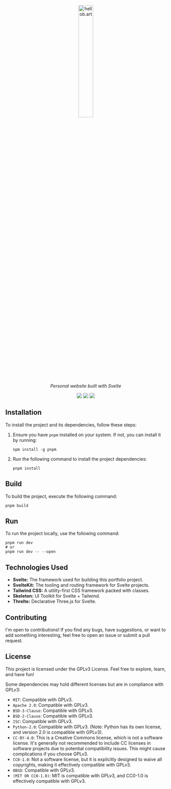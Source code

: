 <div align="center">
    <img src="https://github.com/bartvdbraak/hellob.art/assets/3996360/365337f4-0ad8-4107-bcb1-8a4843ceae94" alt="hellob.art" width="30%">
    <p><em>Personal website built with Svelte</em></p>
</div>

<div align="center">
  <a href="https://sonarcloud.io/summary/new_code?id=bartvdbraak_hellob.art"><img src="https://sonarcloud.io/api/project_badges/measure?project=bartvdbraak_hellob.art&metric=alert_status" /></a>
  <a href="https://hellobart-unlighthouse.pages.dev"><img src="https://img.shields.io/endpoint?url=https://gist.githubusercontent.com/bartvdbraak/795a3d6af5b0db5754cf7279898c3c16/raw/hellob.art-unlighthouse.json" /></a>
  <a href="https://github.com/bartvdbraak/hellob.art/deployments/activity_log?environment=Production"><img src="https://img.shields.io/github/deployments/bartvdbraak/hellob.art/production?label=vercel&logo=vercel" /></a>
</div>

## Installation

To install the project and its dependencies, follow these steps:

1.  Ensure you have `pnpm` installed on your system. If not, you can install it by running:

    ```sh-session
    npm install -g pnpm
    ```

2.  Run the following command to install the project dependencies:
    ```sh-session
    pnpm install
    ```

## Build

To build the project, execute the following command:

```sh-session
pnpm build
```

## Run

To run the project locally, use the following command:

```sh-session
pnpm run dev
# or
pnpm run dev -- --open
```

## Technologies Used

- **Svelte:** The framework used for building this portfolio project.
- **SvelteKit:** The tooling and routing framework for Svelte projects.
- **Tailwind CSS:** A utility-first CSS framework packed with classes.
- **Skeleton:** UI Toolkit for Svelte + Tailwind.
- **Threlte:** Declarative Three.js for Svelte.

## Contributing

I'm open to contributions! If you find any bugs, have suggestions, or want to add something interesting, feel free to open an issue or submit a pull request.

## License

This project is licensed under the GPLv3 License. Feel free to explore, learn, and have fun!

Some dependencies may hold different licenses but are in compliance with GPLv3:

- `MIT`: Compatible with GPLv3.
- `Apache 2.0`: Compatible with GPLv3.
- `BSD-3-Clause`: Compatible with GPLv3.
- `BSD-2-Clause`: Compatible with GPLv3.
- `ISC`: Compatible with GPLv3.
- `Python-2.0`: Compatible with GPLv3. (Note: Python has its own license, and version 2.0 is compatible with GPLv3).
- `CC-BY-4.0`: This is a Creative Commons license, which is not a software license. It's generally not recommended to include CC licenses in software projects due to potential compatibility issues. This might cause complications if you choose GPLv3.
- `CC0-1.0`: Not a software license, but it is explicitly designed to waive all copyrights, making it effectively compatible with GPLv3.
- `0BSD`: Compatible with GPLv3.
- `(MIT OR CC0-1.0)`: MIT is compatible with GPLv3, and CC0-1.0 is effectively compatible with GPLv3.
